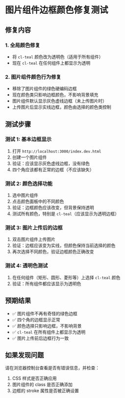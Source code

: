 # 图片组件边框颜色修复测试

## 修复内容

### 1. 全局颜色修复
- 将 `cl-teal` 颜色改为透明色（适用于所有组件）
- 现在 `cl-teal` 在任何组件上都显示为透明

### 2. 图片组件颜色行为修复
- 移除了图片组件的绿色硬编码边框
- 现在颜色类只影响边框颜色，不影响背景填充
- 图片组件默认显示灰色虚线边框（未上传图片时）
- 上传图片后显示实线边框，颜色由选择的颜色类控制

## 测试步骤

### 测试 1: 基本边框显示
1. 打开 `http://localhost:3000/index.dev.html`
2. 创建一个图片组件
3. 验证：应该显示灰色虚线边框，没有绿色
4. 四个角应该都有正常的边框（不应该缺失）

### 测试 2: 颜色选择功能
1. 选中图片组件
2. 点击颜色面板中的不同颜色
3. 验证：边框颜色应该改变，但背景保持透明
4. 测试所有颜色，特别是 `cl-teal`（应该显示为透明边框）

### 测试 3: 图片上传后的边框
1. 双击图片组件上传图片
2. 验证：边框应该变为实线，但颜色保持当前选择的颜色
3. 再次选择不同颜色，验证边框颜色正确改变

### 测试 4: 透明色测试
1. 在任何组件（矩形、圆形、菱形等）上选择 `cl-teal` 颜色
2. 验证：所有组件都应该显示为透明色

## 预期结果

- ✅ 图片组件不再有奇怪的绿色边框
- ✅ 四个角的边框显示正常
- ✅ 颜色选择只影响边框，不影响背景
- ✅ `cl-teal` 在所有组件上都显示为透明
- ✅ 图片上传前后边框行为一致

## 如果发现问题

请在浏览器控制台查看是否有错误信息，并检查：
1. CSS 样式是否正确应用
2. 图片组件的 class 是否正确添加
3. 边框的 stroke 属性是否被正确设置 